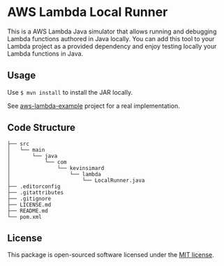 # AWS Lambda Local Runner

This is a AWS Lambda Java simulator that allows running and debugging Lambda functions authored in Java locally. You can add this tool to your Lambda project as a provided dependency and enjoy testing locally your Lambda functions in Java.

## Usage

Use `$ mvn install` to install the JAR locally.

See [aws-lambda-example](https://github.com/kevinsimard/aws-lambda-example) project for a real implementation.

## Code Structure

    ├── src
    │   └── main
    │       └── java
    │           └── com
    │               └── kevinsimard
    │                   └── lambda
    │                       └── LocalRunner.java
    ├── .editorconfig
    ├── .gitattributes
    ├── .gitignore
    ├── LICENSE.md
    ├── README.md
    └── pom.xml

## License

This package is open-sourced software licensed under the [MIT license](http://opensource.org/licenses/MIT).
